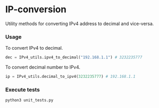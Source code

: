 # IP-conversion

Utility methods for converting IPv4 address to decimal and vice-versa.

### Usage

To convert IPv4 to decimal.

```python
dec = IPv4_utils.ipv4_to_decimal("192.168.1.1") # 3232235777
```

To convert decimal number to IPv4.

```python
ip = IPv4_utils.decimal_to_ipv4(3232235777) # 192.168.1.1
```

### Execute tests
```python
python3 unit_tests.py
```